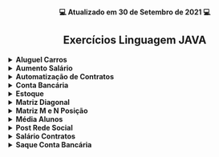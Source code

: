 <p align="center"><strong>💻 Atualizado em 30 de Setembro de 2021 💻</strong></p>

<h2 align="center">Exercícios Linguagem JAVA</h2>

<!-- Aluguel de Carros -->
<details>
 <summary><strong>Aluguel Carros</strong></summary>
  <br/>
 
  <div align="center"><h3>ENUNCIADO<h3></div>
   
 ```
Uma locadora brasileira de carros cobra um valor por hora para locações de até 12 horas. Porém, se a 
duração da locação ultrapassar 12 horas, a locação será cobrada com base em um valor diário. Além do 
valor da locação, é acrescido no preço o valor do imposto conforme regras do país que, no caso do Brasil,
é 20% para valores até 100.00, ou 15% para valores acima de 100.00. Fazer um programa que lê os dados da 
locação (modelo do carro, instante inicial e final da locação), bem como o valor por hora e o valor 
diário de locação. O programa deve então gerar a nota de pagamento (contendo valor da locação, valor do
imposto e valor total do pagamento) e informar os dados na tela. Veja os exemplos.
 ```
   
<div align="center"><h3>EXEMPLO 1<h3></div>
 
<p align="center">
<img src="/Aluguel_Carros/assets/Exemplo01.png" alt="exemplo01" width="750px" height="380px"/>
</p>
 
<div align="center"><h3>EXEMPLO 2<h3></div>
 
<p align="center">
<img src="/Aluguel_Carros/assets/Exemplo02.png" alt="exemplo02" width="750px" height="380px"/>
</p>
 
<div align="center"><h3>COMPOSIÇÃO<h3></div>

<p align="center">
<img src="/Aluguel_Carros/assets/Entities.png" alt="entities" width="750px" height="380px"/>
</p>

<br/>
 
<p align="center">
<img src="/Aluguel_Carros/assets/Services.png" alt="services" width="750px" height="300px"/>
</p>
 
<br/> 

<p align="center">
<img src="/Aluguel_Carros/assets/DomainLayerDesign.png" alt="domainLayerDesign" width="600px" height="210px"/>
</p>
 
<br/>
 
<p align="center">
<img src="/Aluguel_Carros/assets/ServiceLayerDesign.png" alt="serviceLayerDesign" width="750px" height="300px"/>
</p>
 
 
 </details>

<!-- Aumento Salário dos Funcionários -->
 <details>
  <summary><strong>Aumento Salário</strong></summary>
    <br/>
 
 <div align="center"><h3>ENUNCIADO<h3></div>

```
Fazer um programa para ler um número inteiro N e depois os dados (id, nome e salario) de N funcionários. Não 
deve haver repetição de id. 
 
Em seguida, efetuar o aumento de X por cento no salário de um determinado funcionário. Para isso, o programa
deve ler um id e o valor X. Se o id informado não existir, mostrar uma mensagem e abortar a operação. 
Ao final, mostrar a listagem atualizada dos funcionários, conforme exemplos.
 
Lembre-se de aplicar a técnica de encapsulamento para não permitir que o salário possa ser mudado livremente. 
Um salário só pode ser aumentado com base em uma operação de aumento por porcentagem dada.
```


<div align="center"><h3>RESULTADO 1<h3></div>
 
```
How many employees will be registered? 3

Emplyoee #1:
Id: 333
Name: Maria Brown
Salary: 4000.00

Emplyoee #2:
Id: 536
Name: Alex Grey
Salary: 3000.00

Emplyoee #3:
Id: 772
Name: Bob Green
Salary: 5000.00

Enter the employee id that will have salary increase : 536
Enter the percentage: 10.0

List of employees:
333, Maria Brown, 4000.00
536, Alex Grey, 3300.00
772, Bob Green, 5000.00
```

<div align="center"><h3>RESULTADO 2<h3></div>

```
How many employees will be registered? 2

Emplyoee #1:
Id: 333
Name: Maria Brown
Salary: 4000.00

Emplyoee #2:
Id: 536
Name: Alex Grey
Salary: 3000.00

Enter the employee id that will have salary increase: 776
This id does not exist!

List of employees:
333, Maria Brown, 4000.00
536, Alex Grey, 3000.00
```
</details>
 
<!-- Automatização de Contratos -->
<details>
<summary><strong>Automatização de Contratos</strong></summary>
 
<div align="center"><h3>ENUNCIADO<h3></div>
   
 ```
Uma empresa deseja automatizar o processamento de seus contratos. O processamento de um contrato consiste
em gerar as parcelas a serem pagas para aquele contrato, com base no número de meses desejado. A empresa 
utiliza um serviço de pagamento online para realizar o pagamento das parcelas. Os serviços de pagamento 
online tipicamente cobram um juro mensal, bem como uma taxa por pagamento. Por enquanto, o serviço 
contratado pela empresa é o do Paypal, que aplica juros simples de 1% a cada parcela, mais uma taxa de 
pagamento de 2%. Fazer um programa para ler os dados de um contrato (número do contrato, data do contrato, 
e valor total do contrato). Em seguida, o programa deve ler o número de meses para parcelamento do contrato, 
e daí gerar os registros de parcelas a serem pagas (data e valor), sendo a primeira parcela a ser paga um 
mês após a data do contrato, a segunda parcela dois meses após o contrato e assim por diante. Mostrar os 
dados das parcelas na tela.
 ```
 
<div align="center"><h3>EXEMPLO<h3></div>
 
<p align="center">
<img src="/Automatização_De_Contratos/assets/Exemplo.png" alt="exemplo" width="750px" height="380px"/>
</p>

<div align="center"><h3>COMPOSIÇÃO<h3></div>
 
<p align="center">
<img src="/Automatização_De_Contratos/assets/DomainLayerDesign.png" alt="DominLayer" width="600px" height="250px"/>
</p>
 
<p align="center">
<img src="/Automatização_De_Contratos/assets/ServiceLayerDesign.png" alt="ServiceLayer" width="700px" height="250px"/>
</p>

</details>

 
 <!-- Conta Bancária -->
<details>
 <summary><strong>Conta Bancária</strong></summary>
 
 </details>
 
 <!-- Estoque -->
<details>
 <summary><strong>Estoque</strong></summary>
 
 </details>
 
 <!-- Matriz Diagonal -->
<details>
 <summary><strong>Matriz Diagonal</strong></summary>
 
 </details>

<!-- Matriz M e N Posição -->
<details>
<summary><strong>Matriz M e N Posição</strong></summary>
    <br/>
 
 <div align="center"><h3>ENUNCIADO<h3></div>

```
Fazer um programa para ler dois números inteiros M e N, e depois ler uma matriz de M linhas por N colunas
contendo números inteiros, podendo haver repetições. Em seguida, ler um número inteiro X que pertence à 
matriz. Para cada ocorrência de X, mostrar os valores à esquerda, acima, à direita e abaixo de X, quando 
houver, conforme exemplo.
```
 <div align="center"><h3>RESULTADO<h3></div>
  
<p align="center">
<img src="/Matriz_MN_Posicao/assets/resultado.png" alt="resultado" width="300px" height="350px"/>
  </p>
 </details>
  
<!-- Média Alunos -->
<details>
 <summary><strong>Média Alunos</strong></summary>
 
 </details>
 
<!-- Post Rede Social -->
<details>
 <summary><strong>Post Rede Social</strong></summary>
 
  </details>
  
<!-- Salário Contratos -->
<details>
<summary><strong>Salário Contratos</strong></summary>

<div align="center"><h3>ENUNCIADO<h3></div>

```
Ler os dados de um trabalhador com N contratos (N fornecido pelo usuário). Depois, solicitar do usuário um
mês e mostrar qual foi o salário do funcionário nesse mês, conforme exemplo:
```
<p align="center">
<img src="/Salario_Contratos/assets/aa.png" alt="aa" width="700px" height="350px"/>
</p>
 
<div align="center"><h3>EXEMPLO<h3></div>
 
<p align="center">
<img src="/Salario_Contratos/assets/Exemplo.png" alt="exemplo" width="600px" height="450px"/>
</p>

 </details>
  
 <!-- Saque Conta Bancária -->
<details>
 <summary><strong>Saque Conta Bancária</strong></summary>
 
<div align="center"><h3>ENUNCIADO<h3></div>
 
```
Fazer um programa para ler os dados de uma conta bancária e depois realizar um saque nesta conta bancária,
mostrando o novo saldo. Um saque não pode ocorrer ou se não houver saldo na conta, ou se o valor do saque 
for superior ao limite de saque da conta. Implemente a conta bancária conforme projeto abaixo:
```
<p align="center">
<img src="/Saque_Conta_Bancaria/assets/aa.png" alt="aa" width="235px" height="200px"/>
 </p>

<div align="center"><h3>EXEMPLO 01<h3></div>
 
<p align="center">
<img src="/Saque_Conta_Bancaria/assets/Exemplo01.png" alt="exemplo01" width="400px" height="200px"/>
</p>
 
<div align="center"><h3>EXEMPLO 02<h3></div> 
 
<p align="center">
<img src="/Saque_Conta_Bancaria/assets/Exemplo02.png" alt="exemplo02" width="450px" height="200px"/>
</p>

<div align="center"><h3>EXEMPLO 03<h3></div> 

<p align="center">
<img src="/Saque_Conta_Bancaria/assets/Exemplo03.png" alt="exemplo03" width="450px" height="200px"/>
</p>

<div align="center"><h3>EXEMPLO 04<h3></div> 
 
<p align="center">
<img src="/Saque_Conta_Bancaria/assets/Exemplo04.png" alt="exemplo04" width="400px" height="200px"/>
</p>
 
 </details>